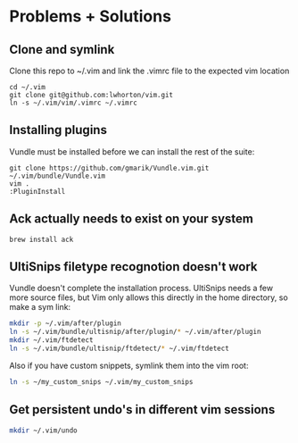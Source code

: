 # Problems + Solutions

## Clone and symlink
Clone this repo to ~/.vim and link the .vimrc file to the expected vim location
```
cd ~/.vim
git clone git@github.com:lwhorton/vim.git
ln -s ~/.vim/vim/.vimrc ~/.vimrc
```

## Installing plugins
Vundle must be installed before we can install the rest of the suite:
```
git clone https://github.com/gmarik/Vundle.vim.git ~/.vim/bundle/Vundle.vim
vim .
:PluginInstall
```

## Ack actually needs to exist on your system
```
brew install ack
```

## UltiSnips filetype recognotion doesn't work
Vundle doesn't complete the installation process. UltiSnips needs a few more source files, but Vim only allows this directly in the home directory, so make a sym link:
```bash
mkdir -p ~/.vim/after/plugin
ln -s ~/.vim/bundle/ultisnip/after/plugin/* ~/.vim/after/plugin
mkdir ~/.vim/ftdetect
ln -s ~/.vim/bundle/ultisnip/ftdetect/* ~/.vim/ftdetect
```

Also if you have custom snippets, symlink them into the vim root:
```bash
ln -s ~/my_custom_snips ~/.vim/my_custom_snips
```

## Get persistent undo's in different vim sessions
```bash
mkdir ~/.vim/undo
```
